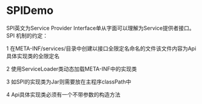 # SPIDemo

SPI英文为Service Provider Interface单从字面可以理解为Service提供者接口。
SPI 机制的约定：

1 在META-INF/services/目录中创建以接口全限定名命名的文件该文件内容为Api具体实现类的全限定名

2 使用ServiceLoader类动态加载META-INF中的实现类

3 如SPI的实现类为Jar则需要放在主程序classPath中

4 Api具体实现类必须有一个不带参数的构造方法
